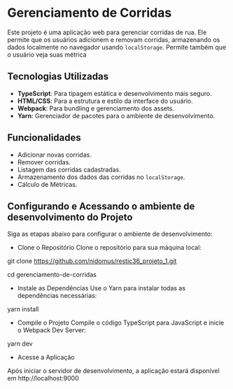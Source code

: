 # Gerenciamento de Corridas

Este projeto é uma aplicação web para gerenciar corridas de rua. Ele permite que os usuários adicionem e removam corridas, armazenando os dados localmente no navegador usando `localStorage`. Permite também que o usuário veja suas métrica

## Tecnologias Utilizadas

- **TypeScript**: Para tipagem estática e desenvolvimento mais seguro.
- **HTML/CSS**: Para a estrutura e estilo da interface do usuário.
- **Webpack**: Para bundling e gerenciamento dos assets.
- **Yarn**: Gerenciador de pacotes para o ambiente de desenvolvimento.

## Funcionalidades

- Adicionar novas corridas.
- Remover corridas.
- Listagem das corridas cadastradas.
- Armazenamento dos dados das corridas no `localStorage`.
- Cálculo de Métricas. 

## Configurando e Acessando o ambiente de desenvolvimento do Projeto
Siga as etapas abaixo para configurar o ambiente de desenvolvimento:

- Clone o Repositório
Clone o repositório para sua máquina local:

git clone https://github.com/nidomus/restic36_projeto_1.git

cd gerenciamento-de-corridas

- Instale as Dependências
Use o Yarn para instalar todas as dependências necessárias:

yarn install

- Compile o Projeto
Compile o código TypeScript para JavaScript e inicie o Webpack Dev Server:

yarn dev

- Acesse a Aplicação

Após iniciar o servidor de desenvolvimento, a aplicação estará disponível em http://localhost:9000